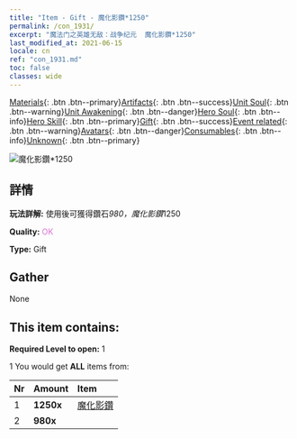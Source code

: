 ```yaml
---
title: "Item - Gift - 魔化影鑽*1250"
permalink: /con_1931/
excerpt: "魔法门之英雄无敌：战争纪元  魔化影鑽*1250"
last_modified_at: 2021-06-15
locale: cn
ref: "con_1931.md"
toc: false
classes: wide
---
```

 [Materials](/ItemsCN/){: .btn .btn--primary}[Artifacts](/ItemsCN/Artifacts/){: .btn .btn--success}[Unit Soul](/ItemsCN/UnitSoul/){: .btn .btn--warning}[Unit Awakening](/ItemsCN/UnitAwakening/){: .btn .btn--danger}[Hero Soul](/ItemsCN/HeroSoul/){: .btn .btn--info}[Hero Skill](/ItemsCN/HeroSkill/){: .btn .btn--primary}[Gift](/ItemsCN/Gift/){: .btn .btn--success}[Event related](/ItemsCN/Events/){: .btn .btn--warning}[Avatars](/ItemsCN/Avatars/){: .btn .btn--danger}[Consumables](/ItemsCN/Consumables/){: .btn .btn--info}[Unknown](/ItemsCN/Unknown/){: .btn .btn--primary}

 ![魔化影鑽*1250](/images/t/i_10040.png)

## 詳情
 **玩法詳解:** 使用後可獲得鑽石*980，魔化影鑽*1250

 **Quality:** <span style="color: #DA70D6">OK</span>

 **Type:** Gift

## Gather

  None

## This item contains:

 **Required Level to open:** 1

 1 You would get **ALL** items  from:

  | Nr | Amount |     Item    |
  |:---|:-------|:------------|
  | 1 |  **1250x** | [魔化影鑽](/cn/Items/con_554/) |  | 
  | 2 |  **980x** | <i class="fas fa-gem"/> |  | 
